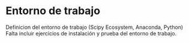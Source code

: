 # Entorno de trabajo
Definicion del entorno de trabajo (Scipy Ecosystem, Anaconda, Python)  
Falta incluir ejercicios de instalación y prueba del entorno de trabajo.
